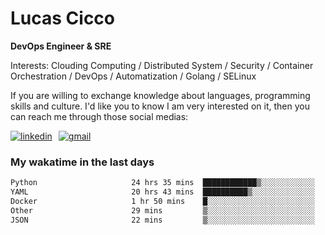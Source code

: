 # Lucas Cicco

**DevOps Engineer & SRE**

Interests: Clouding Computing / Distributed System / Security / Container Orchestration / DevOps / Automatization / Golang / SELinux

If you are willing to exchange knowledge about languages, programming skills and culture. I'd like you to know I am very interested on it, then you can reach me through those social medias:

<div style="display: flex; align-items: center; gap: 10px;">
  <a href="https://www.linkedin.com/in/lucas-vitor-de-cicco" target="_blank">
    <img
      src="https://img.shields.io/badge/-LinkedIn-%230077B5?style=for-the-badge&logo=linkedin&logoColor=white"
      alt="linkedin"
      target="_blank" 
    />
  </a>
  <a href="mailto:lucasvitorx1@gmail.com">
      <img
        src="https://img.shields.io/badge/-Gmail-%23333?style=for-the-badge&logo=gmail&logoColor=white"
        alt="gmail"
        target="_blank"
      />
  </a>
</div>

### My wakatime in the last days

<!--START_SECTION:waka-->

```txt
Python                     24 hrs 35 mins  ████████████▒░░░░░░░░░░░░   48.86 %
YAML                       20 hrs 43 mins  ██████████▒░░░░░░░░░░░░░░   41.16 %
Docker                     1 hr 50 mins    █░░░░░░░░░░░░░░░░░░░░░░░░   03.67 %
Other                      29 mins         ▒░░░░░░░░░░░░░░░░░░░░░░░░   00.98 %
JSON                       22 mins         ▒░░░░░░░░░░░░░░░░░░░░░░░░   00.75 %
```

<!--END_SECTION:waka-->

